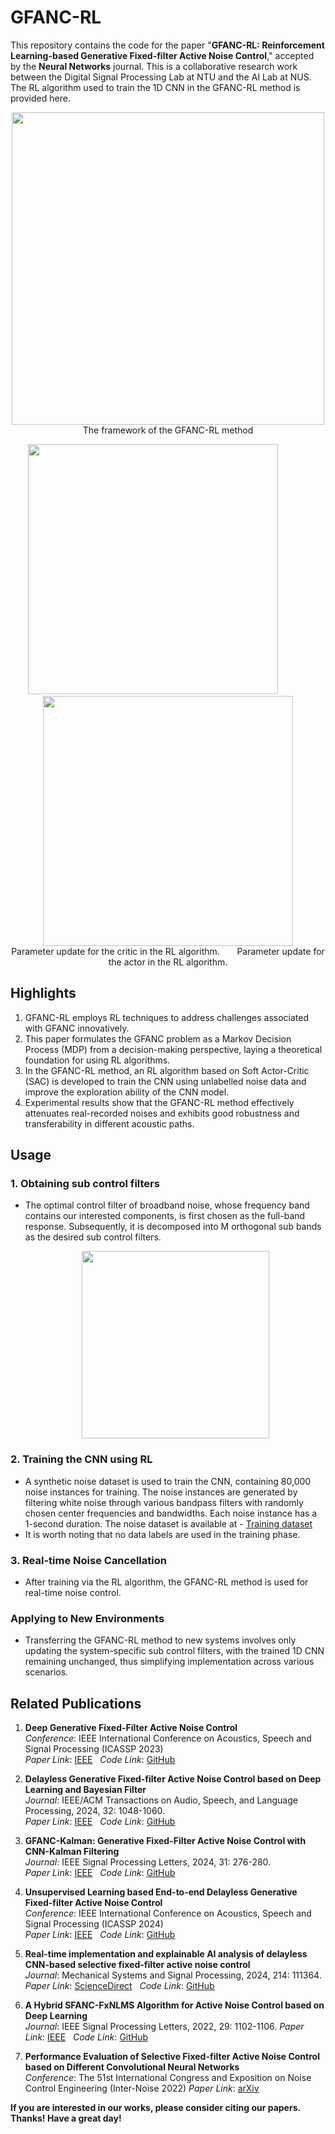 # GFANC-RL

This repository contains the code for the paper "**GFANC-RL: Reinforcement Learning-based Generative Fixed-filter Active Noise Control**," accepted by the **Neural Networks** journal. This is a collaborative research work between the Digital Signal Processing Lab at NTU and the AI Lab at NUS. The RL algorithm used to train the 1D CNN in the GFANC-RL method is provided here.

<p align="center">
  <img src="https://github.com/Luo-Zhengding/GFANC-RL/assets/95018034/07d44cdd-b60a-44b4-b1c5-6442d925b7f4" width="500"><br>
  The framework of the GFANC-RL method
</p>

<p align="center">
  <img src="https://github.com/Luo-Zhengding/GFANC-RL/assets/95018034/c44ad8c5-dafb-4811-b169-fb3ebdafd9ec" width="400"> 
  &nbsp; &nbsp; &nbsp; &nbsp; &nbsp; &nbsp; <!-- 使用空格来创建间隔 -->
  <img src="https://github.com/Luo-Zhengding/GFANC-RL/assets/95018034/04d1ab12-beb7-4123-b680-4cf8b91d3173" width="400">
  <br>
  Parameter update for the critic in the RL algorithm. &nbsp; &nbsp; &nbsp; Parameter update for the actor in the RL algorithm.
</p>


## Highlights
1. GFANC-RL employs RL techniques to address challenges associated with GFANC innovatively.
2. This paper formulates the GFANC problem as a Markov Decision Process (MDP) from a decision-making perspective, laying a theoretical foundation for using RL algorithms.
3. In the GFANC-RL method, an RL algorithm based on Soft Actor-Critic (SAC) is developed to train the CNN using unlabelled noise data and improve the exploration ability of the CNN model.
4. Experimental results show that the GFANC-RL method effectively attenuates real-recorded noises and exhibits good robustness and transferability in different acoustic paths.

## Usage
### 1. Obtaining sub control filters
- The optimal control filter of broadband noise, whose frequency band contains our interested components, is first chosen as the full-band response. Subsequently, it is decomposed into M orthogonal sub bands as the desired sub control filters.
  <p align="center">
  <img src="https://github.com/Luo-Zhengding/GFANC-RL/assets/95018034/3e6c9c78-b194-42c5-bb15-427e04b6a0d7" width="300">
  </p>


### 2. Training the CNN using RL
- A synthetic noise dataset is used to train the CNN, containing 80,000 noise instances for training. The noise instances are generated by filtering white noise through various bandpass filters with randomly chosen center frequencies and bandwidths. Each noise instance has a 1-second duration. The noise dataset is available at - [Training dataset](https://drive.google.com/file/d/1hs7_eHITxL16HeugjQoqYFTs-Cm7J-Tq/view?pli=1)
- It is worth noting that no data labels are used in the training phase.

### 3. Real-time Noise Cancellation
- After training via the RL algorithm, the GFANC-RL method is used for real-time noise control.

### Applying to New Environments
- Transferring the GFANC-RL method to new systems involves only updating the system-specific sub control filters, with the trained 1D CNN remaining unchanged, thus simplifying implementation across various scenarios.


## Related Publications
1. **Deep Generative Fixed-Filter Active Noise Control**  
   *Conference*: IEEE International Conference on Acoustics, Speech and Signal Processing (ICASSP 2023)  
   *Paper Link*: [IEEE](https://ieeexplore.ieee.org/document/10095205) &nbsp; *Code Link*: [GitHub](https://github.com/Luo-Zhengding/GFANC-RL)

2. **Delayless Generative Fixed-filter Active Noise Control based on Deep Learning and Bayesian Filter**  
   *Journal*: IEEE/ACM Transactions on Audio, Speech, and Language Processing, 2024, 32: 1048-1060.  
   *Paper Link*: [IEEE](https://ieeexplore.ieee.org/document/10339836/) &nbsp; *Code Link*: [GitHub](https://github.com/Luo-Zhengding/GFANC-Bayes)

3. **GFANC-Kalman: Generative Fixed-Filter Active Noise Control with CNN-Kalman Filtering**  
   *Journal*: IEEE Signal Processing Letters, 2024, 31: 276-280.  
   *Paper Link*: [IEEE](https://ieeexplore.ieee.org/document/10323505) &nbsp; *Code Link*: [GitHub](https://github.com/Luo-Zhengding/GFANC-Kalman)

4. **Unsupervised Learning based End-to-end Delayless Generative Fixed-filter Active Noise Control**  
   *Conference*: IEEE International Conference on Acoustics, Speech and Signal Processing (ICASSP 2024)  
   *Paper Link*: [IEEE](https://ieeexplore.ieee.org/document/10448277) &nbsp; *Code Link*: [GitHub](https://github.com/Luo-Zhengding/Unsupervised-GFANC)

5. **Real-time implementation and explainable AI analysis of delayless CNN-based selective fixed-filter active noise control**  
   *Journal*: Mechanical Systems and Signal Processing, 2024, 214: 111364.  
   *Paper Link*: [ScienceDirect](https://www.sciencedirect.com/science/article/abs/pii/S0888327024002620) &nbsp; *Code Link*: [GitHub](https://github.com/Luo-Zhengding/SFANC-Window)

6. **A Hybrid SFANC-FxNLMS Algorithm for Active Noise Control based on Deep Learning**  
   *Journal*: IEEE Signal Processing Letters, 2022, 29: 1102-1106.
   *Paper Link*: [IEEE](https://ieeexplore.ieee.org/document/9761749) &nbsp; *Code Link*: [GitHub](https://github.com/Luo-Zhengding/SFANC-FxNLMS-ANC-Algorithm-based-on-Deep-Learning)

8. **Performance Evaluation of Selective Fixed-filter Active Noise Control based on Different Convolutional Neural Networks**  
   *Conference*: The 51st International Congress and Exposition on Noise Control Engineering (Inter-Noise 2022)
   *Paper Link*: [arXiv](https://arxiv.org/pdf/2208.08440)


**If you are interested in our works, please consider citing our papers. Thanks! Have a great day!**
